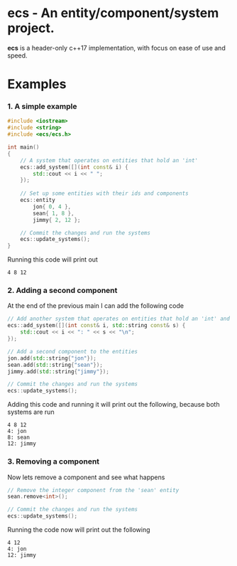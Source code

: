 
# ecs - An entity/component/system project.
**ecs** is a header-only c++17 implementation, with focus on ease of use and speed.

# Examples
### 1. A simple example
```cpp
#include <iostream>
#include <string>
#include <ecs/ecs.h>

int main()
{
	// A system that operates on entities that hold an 'int'
	ecs::add_system([](int const& i) {
	    std::cout << i << " ";
	});
	
	// Set up some entities with their ids and components
	ecs::entity
		jon{ 0, 4 },
		sean{ 1, 8 },
		jimmy{ 2, 12 };

	// Commit the changes and run the systems
	ecs::update_systems();
}
```
Running this code will print out
```
4 8 12
```

### 2. Adding a second component
At the end of the previous main I can add the following code
```cpp
// Add another system that operates on entities that hold an 'int' and 'std::string' (order is irrelevant)
ecs::add_system([](int const& i, std::string const& s) {
    std::cout << i << ": " << s << "\n";
});

// Add a second component to the entities
jon.add(std::string{"jon"});
sean.add(std::string{"sean"});
jimmy.add(std::string{"jimmy"});

// Commit the changes and run the systems
ecs::update_systems();
```
Adding this code and running it will print out the following, because both systems are run
```
4 8 12
4: jon
8: sean
12: jimmy
```

### 3. Removing a component
Now lets remove a component and see what happens
```cpp
// Remove the integer component from the 'sean' entity
sean.remove<int>();

// Commit the changes and run the systems
ecs::update_systems();
```
Running the code now will print out the following
```
4 12
4: jon
12: jimmy
```
